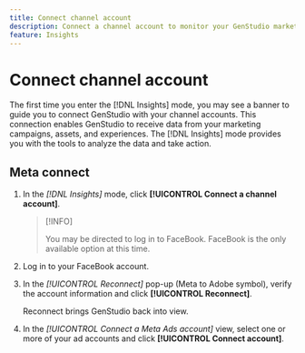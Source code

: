 ```yaml
---
title: Connect channel account
description: Connect a channel account to monitor your GenStudio marketing campaigns and asset performance.
feature: Insights
---
```


# Connect channel account

The first time you enter the [!DNL Insights] mode, you may see a banner to guide you to connect GenStudio with your channel accounts. This connection enables GenStudio to receive data from your marketing campaigns, assets, and experiences. The [!DNL Insights] mode provides you with the tools to analyze the data and take action.

## Meta connect

1. In the _[!DNL Insights]_ mode, click **[!UICONTROL Connect a channel account]**.

    >[!INFO]
    >
    >You may be directed to log in to FaceBook. FaceBook is the only available option at this time.

1. Log in to your FaceBook account.

1. In the _[!UICONTROL Reconnect]_ pop-up (Meta to Adobe symbol), verify the account information and click **[!UICONTROL Reconnect]**.

    Reconnect brings GenStudio back into view.

1. In the _[!UICONTROL Connect a Meta Ads account]_ view, select one or more of your ad accounts and click **[!UICONTROL Connect account]**.

<!--
>[!INFO]
>
>You may receive an error if you previously enrolled the channel account with GenStudio.
-->
